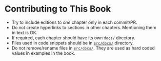 # Contributing to This Book

- Try to include editions to _one_ chapter only in each commit/PR.
- Do not create hyperlinks to sections in other chapters. Mentioning them in text is OK.
- If required, each chapter should have its own `docs/` directory.
- Files used in code snippets should be in [`src/docs/`](src/docs/) directory.
- Do not remove/rename files in [`src/docs/`](src/docs/). They are used as hard coded values in examples in the book.
